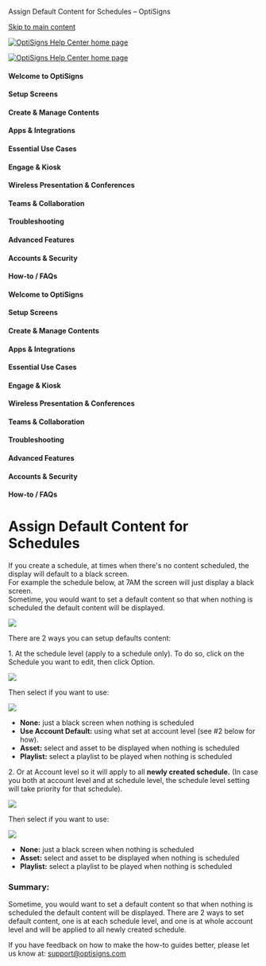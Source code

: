   Assign Default Content for Schedules – OptiSigns                      

[Skip to main content](#main-content)

[![OptiSigns Help Center home page](/hc/theming_assets/01HZKNYSEQ6GRC01C0J27PZ3RC)](/hc/en-us "Home")

[![OptiSigns Help Center home page](/hc/theming_assets/01HZKNYSEQ6GRC01C0J27PZ3RC)](/hc/en-us "Home")

#### Welcome to OptiSigns

#### Setup Screens

#### Create & Manage Contents

#### Apps & Integrations

#### Essential Use Cases

#### Engage & Kiosk

#### Wireless Presentation & Conferences

#### Teams & Collaboration

#### Troubleshooting

#### Advanced Features

#### Accounts & Security

#### How-to / FAQs

#### Welcome to OptiSigns

#### Setup Screens

#### Create & Manage Contents

#### Apps & Integrations

#### Essential Use Cases

#### Engage & Kiosk

#### Wireless Presentation & Conferences

#### Teams & Collaboration

#### Troubleshooting

#### Advanced Features

#### Accounts & Security

#### How-to / FAQs

# Assign Default Content for Schedules

If you create a schedule, at times when there's no content scheduled, the display will default to a black screen.  
For example the schedule below, at 7AM the screen will just display a black screen.  
Sometime, you would want to set a default content so that when nothing is scheduled the default content will be displayed.

[![](/hc/article_attachments/360055152673)](/hc/article_attachments/360055152673)

There are 2 ways you can setup defaults content:

1\. At the schedule level (apply to a schedule only). To do so, click on the Schedule you want to edit, then click Option.

[![](/hc/article_attachments/360054278674)](/hc/article_attachments/360054278674)

Then select if you want to use:

[![](/hc/article_attachments/360055273853)](/hc/article_attachments/360055273853)

*   **None:** just a black screen when nothing is scheduled
*   **Use Account Default:** using what set at account level (see #2 below for how).
*   **Asset:** select and asset to be displayed when nothing is scheduled
*   **Playlist:** select a playlist to be played when nothing is scheduled 

2\. Or at Account level so it will apply to all **newly created schedule.** (In case you both at account level and at schedule level, the schedule level setting will take priority for that schedule).

[![](/hc/article_attachments/360054403494)](/hc/article_attachments/360054403494)

Then select if you want to use:

[![](/hc/article_attachments/360055273873)](/hc/article_attachments/360055273873)

*   **None:** just a black screen when nothing is scheduled
*   **Asset:** select and asset to be displayed when nothing is scheduled
*   **Playlist:** select a playlist to be played when nothing is scheduled 

### Summary:

Sometime, you would want to set a default content so that when nothing is scheduled the default content will be displayed. There are 2 ways to set default content, one is at each schedule level, and one is at whole account level and will be applied to all newly created schedule.

If you have feedback on how to make the how-to guides better, please let us know at: [support@optisigns.com](mailto:support@optisigns.com)